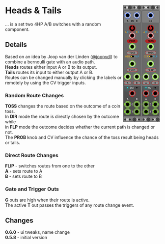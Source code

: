 # Heads & Tails <img align="right" src="images/tails_100.png"> <img align="right" src="images/heads_100.png">
... is a set two 4HP A/B switches with a random component.

## Details
Based on an idea by Joop van der Linden ([@joopvdl](https://github.com/joopvdl)) to combine a bernoulli gate with an audio path.  
__Heads__ routes either input A or B to its output.  
__Tails__ routes its input to either output A or B.  
Routes can be changed manually by clicking the labels or remotely by using the CV trigger inputs.

### Random Route Changes
__TOSS__ changes the route based on the outcome of a coin toss.  
In __DIR__ mode the route is directly chosen by the outcome while  
in __FLP__ mode the outcome decides whether the current path is changed or not.  
The __PROB__ knob and CV influence the chance of the toss result being heads or tails.  

### Direct Route Changes  
__FLIP__ - switches routes from one to the other  
__A__ - sets route to A  
__B__ - sets route to B  

### Gate and Trigger Outs  
__G__ outs are high when their route is active.  
The active __T__ out passes the triggers of any route change event.  

## Changes  
__0.6.0__ - ui tweaks, name change  
__0.5.8__ - initial version  

